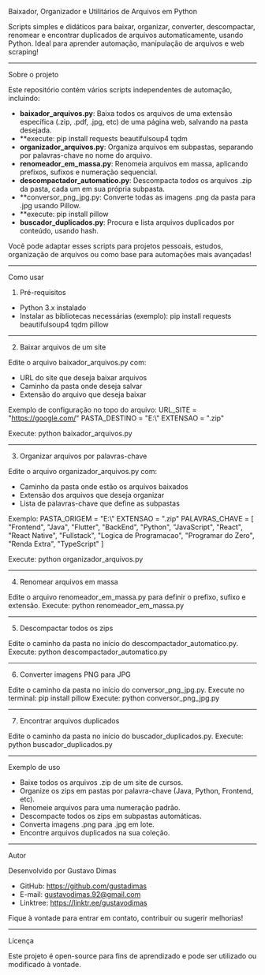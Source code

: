 Baixador, Organizador e Utilitários de Arquivos em Python

Scripts simples e didáticos para baixar, organizar, converter, descompactar, renomear e encontrar duplicados de arquivos automaticamente, usando Python. Ideal para aprender automação, manipulação de arquivos e web scraping!

---

Sobre o projeto

Este repositório contém vários scripts independentes de automação, incluindo:

- **baixador_arquivos.py**: Baixa todos os arquivos de uma extensão específica (.zip, .pdf, .jpg, etc) de uma página web, salvando na pasta desejada.
- **execute: pip install requests beautifulsoup4 tqdm
- **organizador_arquivos.py**: Organiza arquivos em subpastas, separando por palavras-chave no nome do arquivo.
- **renomeador_em_massa.py**: Renomeia arquivos em massa, aplicando prefixos, sufixos e numeração sequencial.
- **descompactador_automatico.py**: Descompacta todos os arquivos .zip da pasta, cada um em sua própria subpasta.
- **conversor_png_jpg.py: Converte todas as imagens .png da pasta para .jpg usando Pillow.
- **execute: pip install pillow
- **buscador_duplicados.py**: Procura e lista arquivos duplicados por conteúdo, usando hash.

Você pode adaptar esses scripts para projetos pessoais, estudos, organização de arquivos ou como base para automações mais avançadas!

---

Como usar

1. Pré-requisitos

- Python 3.x instalado
- Instalar as bibliotecas necessárias (exemplo):
  pip install requests beautifulsoup4 tqdm pillow

---

2. Baixar arquivos de um site

Edite o arquivo baixador_arquivos.py com:
- URL do site que deseja baixar arquivos
- Caminho da pasta onde deseja salvar
- Extensão do arquivo que deseja baixar

Exemplo de configuração no topo do arquivo:
URL_SITE = "https://google.com/"
PASTA_DESTINO = "E:\\"
EXTENSAO = ".zip"

Execute:
python baixador_arquivos.py

---

3. Organizar arquivos por palavras-chave

Edite o arquivo organizador_arquivos.py com:
- Caminho da pasta onde estão os arquivos baixados
- Extensão dos arquivos que deseja organizar
- Lista de palavras-chave que define as subpastas

Exemplo:
PASTA_ORIGEM = "E:\\"
EXTENSAO = ".zip"
PALAVRAS_CHAVE = [
    "Frontend", "Java", "Flutter", "BackEnd", "Python", "JavaScript", "React",
    "React Native", "Fullstack", "Logica de Programacao", "Programar do Zero",
    "Renda Extra", "TypeScript"
]

Execute:
python organizador_arquivos.py

---

4. Renomear arquivos em massa

Edite o arquivo renomeador_em_massa.py para definir o prefixo, sufixo e extensão.
Execute:
python renomeador_em_massa.py

---

5. Descompactar todos os zips

Edite o caminho da pasta no início do descompactador_automatico.py.
Execute:
python descompactador_automatico.py

---

6. Converter imagens PNG para JPG

Edite o caminho da pasta no início do conversor_png_jpg.py.
Execute no terminal:
pip install pillow
Execute:
python conversor_png_jpg.py

---

7. Encontrar arquivos duplicados

Edite o caminho da pasta no início do buscador_duplicados.py.
Execute:
python buscador_duplicados.py

---

Exemplo de uso

- Baixe todos os arquivos .zip de um site de cursos.
- Organize os zips em pastas por palavra-chave (Java, Python, Frontend, etc).
- Renomeie arquivos para uma numeração padrão.
- Descompacte todos os zips em subpastas automáticas.
- Converta imagens .png para .jpg em lote.
- Encontre arquivos duplicados na sua coleção.

---

Autor

Desenvolvido por Gustavo Dimas

- GitHub: https://github.com/gustadimas
- E-mail: gustavodimas.92@gmail.com
- Linktree: https://linktr.ee/gustavodimas

Fique à vontade para entrar em contato, contribuir ou sugerir melhorias!

---

Licença

Este projeto é open-source para fins de aprendizado e pode ser utilizado ou modificado à vontade.
